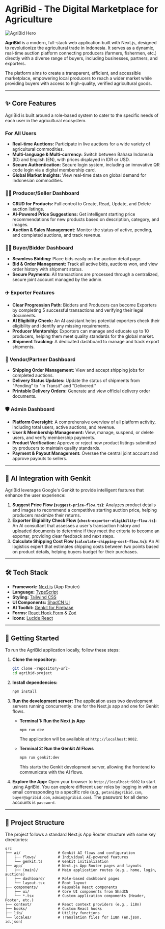 
# AgriBid - The Digital Marketplace for Agriculture

![AgriBid Hero](https://placehold.co/1200x600.png)

**AgriBid** is a modern, full-stack web application built with Next.js, designed to revolutionize the agricultural trade in Indonesia. It serves as a dynamic, real-time auction platform connecting producers (farmers, fishermen, etc.) directly with a diverse range of buyers, including businesses, partners, and exporters.

The platform aims to create a transparent, efficient, and accessible marketplace, empowering local producers to reach a wider market while providing buyers with access to high-quality, verified agricultural goods.

---

## ✨ Core Features

AgriBid is built around a role-based system to cater to the specific needs of each user in the agricultural ecosystem.

### For All Users
- **Real-time Auctions:** Participate in live auctions for a wide variety of agricultural commodities.
- **Multi-language & Multi-currency:** Switch between Bahasa Indonesia (ID) and English (EN), with prices displayed in IDR or USD.
- **Secure Authentication:** Secure login system, including an innovative QR code login via a digital membership card.
- **Global Market Insights:** View real-time data on global demand for Indonesian commodities.

### 🧑‍🌾 Producer/Seller Dashboard
- **CRUD for Products:** Full control to Create, Read, Update, and Delete auction listings.
- **AI-Powered Price Suggestions:** Get intelligent starting price recommendations for new products based on description, category, and images.
- **Auction & Sales Management:** Monitor the status of active, pending, and completed auctions, and track revenue.

### 👨‍⚖️ Buyer/Bidder Dashboard
- **Seamless Bidding:** Place bids easily on the auction detail page.
- **Bid & Order Management:** Track all active bids, auctions won, and view order history with shipment status.
- **Secure Payments:** All transactions are processed through a centralized, secure joint account managed by the admin.

### ✈️ Exporter Features
- **Clear Progression Path:** Bidders and Producers can become Exporters by completing 5 successful transactions and verifying their legal documents.
- **AI Eligibility Check:** An AI assistant helps potential exporters check their eligibility and identify any missing requirements.
- **Producer Mentorship:** Exporters can manage and educate up to 10 producers, helping them meet quality standards for the global market.
- **Shipment Tracking:** A dedicated dashboard to manage and track export shipments.

### 🚚 Vendor/Partner Dashboard
- **Shipping Order Management:** View and accept shipping jobs for completed auctions.
- **Delivery Status Updates:** Update the status of shipments from "Pending" to "In Transit" and "Delivered."
- **Printable Delivery Orders:** Generate and view official delivery order documents.

### 🛡️ Admin Dashboard
- **Platform Oversight:** A comprehensive overview of all platform activity, including total users, active auctions, and revenue.
- **User & Membership Management:** View, manage, suspend, or delete users, and verify membership payments.
- **Product Verification:** Approve or reject new product listings submitted by producers to maintain quality standards.
- **Payment & Payout Management:** Oversee the central joint account and approve payouts to sellers.

---

## 🤖 AI Integration with Genkit

AgriBid leverages Google's Genkit to provide intelligent features that enhance the user experience:

1.  **Suggest Price Flow (`suggest-price-flow.ts`):** Analyzes product details and images to recommend a competitive starting auction price, helping producers maximize their returns.
2.  **Exporter Eligibility Check Flow (`check-exporter-eligibility-flow.ts`):** An AI consultant that assesses a user's transaction history and uploaded documents to determine if they meet the criteria to become an exporter, providing clear feedback and next steps.
3.  **Calculate Shipping Cost Flow (`calculate-shipping-cost-flow.ts`):** An AI logistics expert that estimates shipping costs between two points based on product details, helping buyers budget for their purchases.

---

## 🛠️ Tech Stack

- **Framework:** [Next.js](https://nextjs.org/) (App Router)
- **Language:** [TypeScript](https://www.typescriptlang.org/)
- **Styling:** [Tailwind CSS](https://tailwindcss.com/)
- **UI Components:** [ShadCN UI](https://ui.shadcn.com/)
- **AI Toolkit:** [Genkit for Firebase](https://firebase.google.com/docs/genkit)
- **Forms:** [React Hook Form](https://react-hook-form.com/) & [Zod](https://zod.dev/)
- **Icons:** [Lucide React](https://lucide.dev/)

---

## 🚀 Getting Started

To run the AgriBid application locally, follow these steps:

1.  **Clone the repository:**
    ```bash
    git clone <repository-url>
    cd agribid-project
    ```

2.  **Install dependencies:**
    ```bash
    npm install
    ```

3.  **Run the development server:**
    The application uses two development servers running concurrently: one for the Next.js app and one for Genkit flows.

    - **Terminal 1: Run the Next.js App**
      ```bash
      npm run dev
      ```
      The application will be available at `http://localhost:9002`.

    - **Terminal 2: Run the Genkit AI Flows**
      ```bash
      npm run genkit:dev
      ```
      This starts the Genkit development server, allowing the frontend to communicate with the AI flows.

4.  **Explore the App:**
    Open your browser to `http://localhost:9002` to start using AgriBid. You can explore different user roles by logging in with an email corresponding to a specific role (e.g., `petani@agribid.com`, `buyer@agribid.com`, `admin@agribid.com`). The password for all demo accounts is `password`.

---

## 📂 Project Structure

The project follows a standard Next.js App Router structure with some key directories:

```
src
├── ai/                 # Genkit AI flows and configuration
│   ├── flows/          # Individual AI-powered features
│   └── genkit.ts       # Genkit initialization
├── app/                # Next.js App Router pages and layouts
│   ├── (main)/         # Main application routes (e.g., home, login, auctions)
│   ├── dashboard/      # Role-based dashboard pages
│   └── layout.tsx      # Root layout
├── components/         # Reusable React components
│   ├── ui/             # Core UI components from ShadCN
│   └── *.tsx           # Custom application components (Header, Footer, etc.)
├── context/            # React context providers (e.g., i18n)
├── hooks/              # Custom React hooks
├── lib/                # Utility functions
└── locales/            # Translation files for i18n (en.json, id.json)
```
